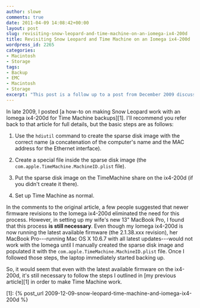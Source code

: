 ```yaml
---
author: slowe
comments: true
date: 2011-04-09 14:08:42+00:00
layout: post
slug: revisiting-snow-leopard-and-time-machine-on-an-iomega-ix4-200d
title: Revisiting Snow Leopard and Time Machine on an Iomega ix4-200d
wordpress_id: 2265
categories:
- Macintosh
- Storage
tags:
- Backup
- EMC
- Macintosh
- Storage
excerpt: "This post is a follow up to a post from December 2009 discussing the use of Time Machine in Mac OS X 10.6, aka Snow Leopard, with an Iomega ix4-200d. Some people have suggested newer Iomega firmware changes the conclusions of that article, so I decided to see for myself."
---
```


In late 2009, I posted [a how-to on making Snow Leopard work with an Iomega ix4-200d for Time Machine backups][1]. I'll recommend you refer back to that article for full details, but the basic steps are as follows:

1. Use the `hdiutil` command to create the sparse disk image with the correct name (a concatenation of the computer's name and the MAC address for the Ethernet interface).

2. Create a special file inside the sparse disk image (the `com.apple.TimeMachine.MachineID.plist` file).

3. Put the sparse disk image on the TimeMachine share on the ix4-200d (if you didn't create it there).

4. Set up Time Machine as normal.

In the comments to the original article, a few people suggested that newer firmware revisions to the Iomega ix4-200d eliminated the need for this process. However, in setting up my wife's new 13" MacBook Pro, I found that this process **is still necessary**. Even though my Iomega ix4-200d is now running the latest available firmware (the 2.1.38.xxx revision), her MacBook Pro---running Mac OS X 10.6.7 with all latest updates---would not work with the Iomega until I manually created the sparse disk image and populated it with the `com.apple.TimeMachine.MachineID.plist` file. Once I followed those steps, the laptop immediately started backing up.

So, it would seem that even with the latest available firmware on the ix4-200d, it's still necessary to follow the steps I outlined in [my previous article][1] in order to make Time Machine work.

[1]: {% post_url 2009-12-09-snow-leopard-time-machine-and-iomega-ix4-200d %}
